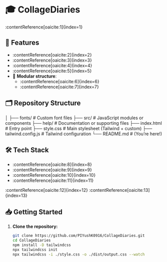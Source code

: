 # 🎓 CollageDiaries

:contentReference[oaicite:1]{index=1}

## 🚀 Features

- :contentReference[oaicite:2]{index=2}
- :contentReference[oaicite:3]{index=3}
- :contentReference[oaicite:4]{index=4}
- :contentReference[oaicite:5]{index=5}
- 🔧 **Modular structure**: 
  - :contentReference[oaicite:6]{index=6}
  - :contentReference[oaicite:7]{index=7}

## 🗂️ Repository Structure

│
├── fonts/ # Custom font files
├── src/ # JavaScript modules or components
├── help/ # Documentation or supporting files
├── index.html # Entry point
├── style.css # Main stylesheet (Tailwind + custom)
├── tailwind.config.js # Tailwind configuration
└── README.md # (You’re here!)


## 🛠️ Tech Stack

- :contentReference[oaicite:8]{index=8}  
- :contentReference[oaicite:9]{index=9}  
- :contentReference[oaicite:10]{index=10}  
- :contentReference[oaicite:11]{index=11}  

:contentReference[oaicite:12]{index=12} :contentReference[oaicite:13]{index=13}

## 📥 Getting Started

1. **Clone the repository:**
   ```bash
   git clone https://github.com/PIYushK0916/CollageDiaries.git
   cd CollageDiaries
   npm install -D tailwindcss
   npx tailwindcss init
   npx tailwindcss -i ./style.css -o ./dist/output.css --watch

